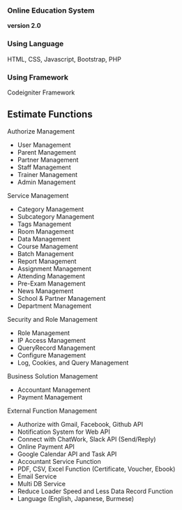 ### Online Education System
 **version 2.0**

### Using Language
HTML, CSS, Javascript, Bootstrap, PHP

### Using Framework
Codeigniter Framework

## Estimate Functions
Authorize Management
* User Management
* Parent Management
* Partner Management
* Staff Management
* Trainer Management
* Admin Management

Service Management
* Category Management
* Subcategory Management
* Tags Management
* Room Management
* Data Management
* Course Management
* Batch Management
* Report Management
* Assignment Management
* Attending Management
* Pre-Exam Management
* News Management
* School & Partner Management
* Department Management


Security and Role Management

* Role Management
* IP Access Management
* QueryRecord Management
* Configure Management
* Log, Cookies, and Query Management

Business Solution Management

* Accountant Management
* Payment Management

External Function Management

* Authorize with Gmail, Facebook, Github API
* Notification System for Web API
* Connect with ChatWork, Slack API (Send/Reply)
* Online Payment API
* Google Calendar API and Task API
* Accountant Service Function
* PDF, CSV, Excel Function (Certificate, Voucher, Ebook)
* Email Service
* Multi DB Service
* Reduce Loader Speed and Less Data Record Function
* Language (English, Japanese, Burmese)
